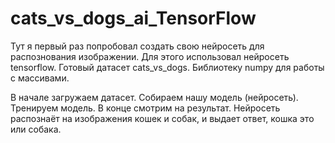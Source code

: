 # cats_vs_dogs_ai_TensorFlow
Тут я первый раз попробовал создать свою нейросеть для распознования изображении.
Для этого использовал нейросеть tensorflow.
Готовый датасет cats_vs_dogs.
Библиотеку numpy для работы с массивами.

В начале загружаем датасет.
Собираем нашу модель (нейросеть).
Тренируем модель. 
В конце смотрим на результат. 
Нейросеть распознаёт на изображения кошек и собак, и выдает ответ, кошка это или собака. 
